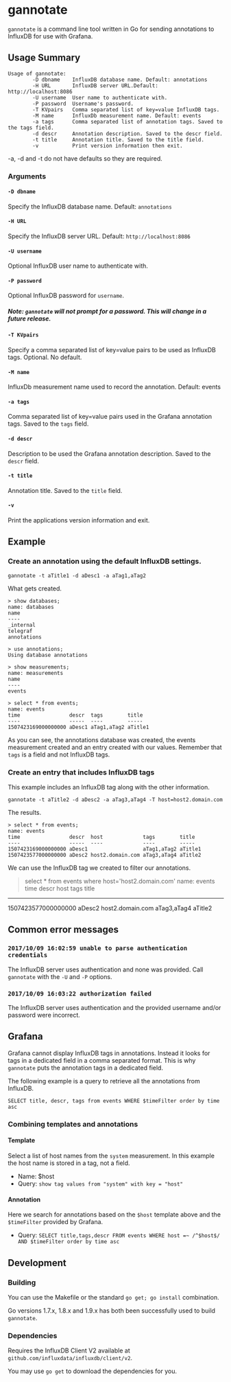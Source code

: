 # gannotate

`gannotate` is a command line tool written in Go for sending annotations
to InfluxDB for use with Grafana.


## Usage Summary

```
Usage of gannotate:
        -D dbname    InfluxDB database name. Default: annotations
        -H URL       InfluxDB server URL.Default: http://localhost:8086
        -U username  User name to authenticate with.
        -P password  Username's password.
        -T KVpairs   Comma separated list of key=value InfluxDB tags.
        -M name      InfluxDb measurement name. Default: events
        -a tags      Comma separated list of annotation tags. Saved to the tags field.
        -d descr     Annotation description. Saved to the descr field.
        -t title     Annotation title. Saved to the title field.
        -v           Print version information then exit.
```

-a, -d and -t do not have defaults so they are required.


### Arguments

#### `-D dbname`
Specify the InfluxDB database name.
Default: `annotations`

#### `-H URL`
Specify the InfluxDB server URL.
Default: `http://localhost:8086`

#### `-U username`
Optional InfluxDB user name to authenticate with.

#### `-P password`
Optional InfluxDB password for `username`.

##### Note: `gannotate` will not prompt for a password.  This will change in a future release.

#### `-T KVpairs`
Specify a comma separated list of key=value pairs to be used as InfluxDB tags.
Optional. No default.

#### `-M name`
InfluxDb measurement name used to record the annotation.
Default: events

#### `-a tags`
Comma separated list of key=value pairs used in the Grafana annotation tags.
Saved to the `tags` field.

#### `-d descr`
Description to be used the Grafana annotation description.
Saved to the `descr` field.

#### `-t title`
Annotation title. Saved to the `title` field.

#### `-v`
Print the applications version information and exit.


## Example

### Create an annotation using the default InfluxDB settings.
```
gannotate -t aTitle1 -d aDesc1 -a aTag1,aTag2
```

What gets created.
```
> show databases;
name: databases
name
----
_internal
telegraf
annotations

> use annotations;
Using database annotations

> show measurements;
name: measurements
name
----
events

> select * from events;
name: events
time                descr  tags        title
----                -----  ----        -----
1507423169000000000 aDesc1 aTag1,aTag2 aTitle1

```

As you can see, the annotations database was created, the events measurement
created and an entry created with our values.  Remember that `tags` is a field
and not InfluxDB tags.


### Create an entry that includes InfluxDB tags

This example includes an InfluxDB tag along with the other information.

```
gannotate -t aTitle2 -d aDesc2 -a aTag3,aTag4 -T host=host2.domain.com
```

The results.
```
> select * from events;
name: events
time                descr  host             tags        title
----                -----  ----             ----        -----
1507423169000000000 aDesc1                  aTag1,aTag2 aTitle1
1507423577000000000 aDesc2 host2.domain.com aTag3,aTag4 aTitle2
```

We can use the InfluxDB tag we created to filter our annotations.

> select * from events where host='host2.domain.com'
name: events
time                descr  host             tags        title
----                -----  ----             ----        -----
1507423577000000000 aDesc2 host2.domain.com aTag3,aTag4 aTitle2


## Common error messages

### `2017/10/09 16:02:59 unable to parse authentication credentials`

The InfluxDB server uses authentication and none was provided.
Call `gannotate` with the `-U` and `-P` options.

### `2017/10/09 16:03:22 authorization failed`

The InfluxDB server uses authentication and the provided username
and/or password were incorrect.  


## Grafana

Grafana cannot display InfluxDB tags in annotations.  Instead it looks for
tags in a dedicated field in a comma separated format.  This is why
`gannotate` puts the annotation tags in a dedicated field.

The following example is a query to retrieve all the annotations from InfluxDB.

```
SELECT title, descr, tags from events WHERE $timeFilter order by time asc
```

### Combining templates and annotations

#### Template
Select a list of host names from the `system` measurement.  In this example the 
host name is stored in a tag, not a field.

* Name: $host
* Query: `show tag values from "system" with key = "host"`

#### Annotation
Here we search for annotations based on the `$host` template above and the `$timeFilter`
provided by Grafana.

* Query: `SELECT title,tags,descr FROM events WHERE host =~ /^$host$/ AND $timeFilter order by time asc`


## Development

### Building

You can use the Makefile or the standard `go get; go install` combination.

Go versions 1.7.x, 1.8.x and 1.9.x has both been successfully used to build `gannotate`.

### Dependencies

Requires the InfluxDB Client V2 available at `github.com/influxdata/influxdb/client/v2`.

You may use `go get` to download the dependencies for you.

